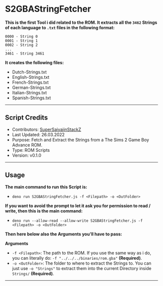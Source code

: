 # S2GBAStringFetcher
**This is the first Tool i did related to the ROM. It extracts all the `3462` Strings of each language to `.txt` files in the following format:**
```
0000 - String 0
0001 - String 1
0002 - String 2
...
3461 - String 3461
```

**It creates the following files:**
- Dutch-Strings.txt
- English-Strings.txt
- French-Strings.txt
- German-Strings.txt
- Italian-Strings.txt
- Spanish-Strings.txt
<hr>

## Script Credits
- Contributors: [SuperSaiyajinStackZ](https://github.com/SuperSaiyajinStackZ)
- Last Updated: 26.03.2022
- Purpose: Fetch and Extract the Strings from a The Sims 2 Game Boy Advance ROM.
- Type: ROM Scripts
- Version: v0.1.0
<hr>

## Usage
**The main command to run this Script is:**
- `deno run S2GBAStringFetcher.js -f <Filepath> -o <OutFolder>`

**If you want to avoid the prompt to let it ask you for permission to read / write, then this is the main command:**
- `deno run --allow-read --allow-write S2GBAStringFetcher.js -f <Filepath> -o <OutFolder>`

**Then here below also the Arguments you'll have to pass:**

**Arguments**
- `-f <Filepath>`: The path to the ROM. If you use the same way as i do, you can literally do: `-f "../../../binaries/rom.gba"` **(Required)**.
- `-o <OutFolder>`: The folder to where to extract the Strings to. You can just use `-o "Strings"` to extract them into the current Directory inside `Strings/` **(Required)**.
<hr>